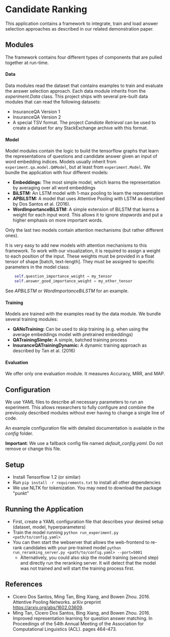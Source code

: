 # Candidate Ranking

This application contains a framework to integrate, train and load answer selection approaches as described in our
related demonstration paper. 

 
## Modules 
The framework contains four different types of components that are pulled together at run-time.
 
#### Data
Data modules read the dataset that contains examples to train and evaluate the answer selection approach. Each data 
module inherits from the _experiment.Data_ class. This project ships with several pre-built data modules that can read
the following datasets:

   - InsuranceQA Version 1
   - InsuranceQA Version 2
   - A special TSV format. The project _Candiate Retrieval_ can be used to create a dataset for any StackExchange 
     archive with this format.

#### Model
Model modules contain the logic to build the tensorflow graphs that learn the representations of questions and candidate
answer given an input of word embedding indices. Models usually inherit from ```experiment.qa.model.QAModel```, but at 
least from ```experiment.Model```. We bundle the application with four different models:
 
   - __Embeddings:__ The most simple model, which learns the representation by averaging over all word embeddings
   - __BiLSTM:__ An LSTM model with 1-max pooling to learn the representation
   - __APBiLSTM:__ A model that uses Attentive Pooling with LSTM as described by Dos Santos et al. (2016).
   - __WordImportanceBiLSTM:__ A simple extension of BiLSTM that learns a weight for each input word. This allows it to
     ignore stopwords and put a higher emphasis on more important words.

Only the last two models contain attention mechanisms (but rather different ones). 

It is very easy to add new models with attention mechanisms to this framework. To work with our visualization, it is
required to assign a weight to each position of the input. These weights must be provided in a float tensor of shape 
[batch, text-length]. They must be assigned to specific parameters in the model class:

```python
    self.question_importance_weight = my_tensor 
    self.answer_good_importance_weight = my_other_tensor 
```

See _APBiLSTM_ or _WordImportanceBiLSTM_ for an example.

#### Training 
Models are trained with the examples read by the data module. We bundle several training modules:
   
   - __QANoTraining:__ Can be used to skip training (e.g. when using the average embeddings model with pretrained 
     embeddings)
   - __QATrainingSimple:__ A simple, batched training process
   - __InsuranceQATrainingDynamic:__ A dynamic training approach as described by Tan et al. (2016)


#### Evaluation
We offer only one evaluation module. It measures Accuracy, MRR, and MAP.

## Configuration
We use YAML files to describe all necessary parameters to run an experiment. This allows researchers to fully configure 
and combine the previously described modules without ever having to change a single line of code. 

An example configuration file with detailed documentation is available in the _config_ folder.

__Important__: We use a fallback config file named _default_config.yaml_. Do not remove or change this file.
  

## Setup

   - Install Tensorflow 1.2 (or similar)
   - Run ```pip install -r requirements.txt``` to install all other dependencies 
   - We use NLTK for tokenization. You may need to download the package "punkt"

   
## Running the Application

   - First, create a YAML configuration file that describes your desired setup (dataset, model, hyperparameters)
   - Train the model running ```python run_experiment.py <path/to/config.yaml>```
   - You can then start the webserver that allows the web-frontend to re-rank candidates with your pre-trained model
       ```python run_reranking_server.py <path/to/config.yaml> --port=5001```
       - Alternatively, you could also skip the model training (second step) and directly run the reranking server. It 
       will detect that the model was not trained and will start the training process first. 


## References

   - Cicero Dos Santos, Ming Tan, Bing Xiang, and Bowen Zhou. 2016. Attentive Pooling Networks. arXiv preprint 
   https://arxiv.org/abs/1602.03609.
   - Ming Tan, Cicero Dos Santos, Bing Xiang, and Bowen Zhou. 2016. Improved representation learning for question answer
   matching. In Proceedings of the 54th Annual Meeting of the Association for Computational Linguistics (ACL). 
   pages 464–473.